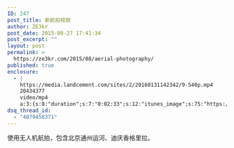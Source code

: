 ```yaml
---
ID: 247
post_title: 新航拍视频
author: ZE3kr
post_date: 2015-08-27 17:41:34
post_excerpt: ""
layout: post
permalink: >
  https://ze3kr.com/2015/08/aerial-photography/
published: true
enclosure:
  - |
    https://media.landcement.com/sites/2/20160131142342/9-540p.mp4
    20434377
    video/mp4
    a:3:{s:8:"duration";s:7:"0:02:33";s:12:"itunes_image";s:75:"https://media.landcement.com/sites/2/20160131140908/2015-08-27-1200x675.jpg";s:5:"image";s:75:"https://media.landcement.com/sites/2/20160131140908/2015-08-27-1200x675.jpg";}
dsq_thread_id:
  - "4079458371"
---
```

使用无人机航拍，包含北京通州运河、迪庆香格里拉。
